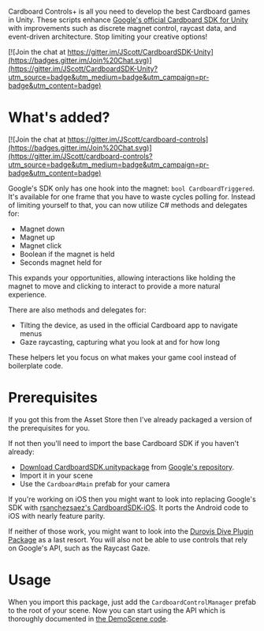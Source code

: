 Cardboard Controls+ is all you need to develop the best Cardboard games in Unity. These scripts enhance [Google's official Cardboard SDK for Unity](https://developers.google.com/cardboard/unity/) with improvements such as discrete magnet control, raycast data, and event-driven architecture. Stop limiting your creative options!

[![Join the chat at https://gitter.im/JScott/CardboardSDK-Unity](https://badges.gitter.im/Join%20Chat.svg)](https://gitter.im/JScott/CardboardSDK-Unity?utm_source=badge&utm_medium=badge&utm_campaign=pr-badge&utm_content=badge)

# What's added?

[![Join the chat at https://gitter.im/JScott/cardboard-controls](https://badges.gitter.im/Join%20Chat.svg)](https://gitter.im/JScott/cardboard-controls?utm_source=badge&utm_medium=badge&utm_campaign=pr-badge&utm_content=badge)

Google's SDK only has one hook into the magnet: `bool CardboardTriggered`. It's available for one frame that you have to waste cycles polling for. Instead of limiting yourself to that, you can now utilize C# methods and delegates for:

- Magnet down
- Magnet up
- Magnet click
- Boolean if the magnet is held
- Seconds magnet held for

This expands your opportunities, allowing interactions like holding the magnet to move and clicking to interact to provide a more natural experience.

There are also methods and delegates for:

- Tilting the device, as used in the official Cardboard app to navigate menus
- Gaze raycasting, capturing what you look at and for how long

These helpers let you focus on what makes your game cool instead of boilerplate code.

# Prerequisites

If you got this from the Asset Store then I've already packaged a version of the prerequisites for you.

If not then you'll need to import the base Cardboard SDK if you haven't already:
- [Download CardboardSDK.unitypackage](https://github.com/googlesamples/cardboard-unity/blob/master/CardboardSDKForUnity.unitypackage?raw=true) from [Google's repository](https://github.com/googlesamples/cardboard-unity).
- Import it in your scene
- Use the `CardboardMain` prefab for your camera

If you're working on iOS then you might want to look into replacing Google's SDK with [rsanchezsaez's CardboardSDK-iOS](https://github.com/rsanchezsaez/cardboardsdk-ios). It ports the Android code to iOS with nearly feature parity.

If neither of those work, you might want to look into the [Durovis Dive Plugin Package](https://www.durovis.com/sdk.html) as a last resort. You will also not be able to use controls that rely on Google's API, such as the Raycast Gaze.

# Usage

When you import this package, just add the `CardboardControlManager` prefab to the root of your scene. Now you can start using the API which is thoroughly documented in [the DemoScene code](https://github.com/JScott/CardboardSDK-Unity/blob/master/CardboardControl/DemoScene/ExampleCharacterController.cs).
